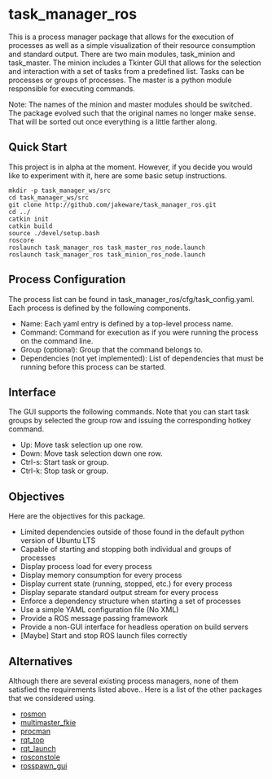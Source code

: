 # task_manager_ros

This is a process manager package that allows for the execution of processes as well as a simple visualization of their resource consumption and standard output.  There are two main modules, task_minion and task_master.  The minion includes a Tkinter GUI that allows for the selection and interaction with a set of tasks from a predefined list.  Tasks can be processes or groups of processes.  The master is a python module responsible for executing commands.

Note: The names of the minion and master modules should be switched.  The package evolved such that the original names no longer make sense.  That will be sorted out once everything is a little farther along.

## Quick Start

This project is in alpha at the moment.  However, if you decide you would like to experiment with it, here are some basic setup instructions.

```
mkdir -p task_manager_ws/src
cd task_manager_ws/src
git clone http://github.com/jakeware/task_manager_ros.git
cd ../
catkin init
catkin build
source ./devel/setup.bash
roscore
roslaunch task_manager_ros task_master_ros_node.launch
roslaunch task_manager_ros task_minion_ros_node.launch
```

## Process Configuration

The process list can be found in task_manager_ros/cfg/task_config.yaml.  Each process is defined by the following components.

* Name: Each yaml entry is defined by a top-level process name.
* Command: Command for execution as if you were running the process on the command line.
* Group (optional): Group that the command belongs to.
* Dependencies (not yet implemented): List of dependencies that must be running before this process can be started.

## Interface

The GUI supports the following commands.  Note that you can start task groups by selected the group row and issuing the corresponding hotkey command.

* Up: Move task selection up one row.
* Down: Move task selection down one row.
* Ctrl-s: Start task or group.
* Ctrl-k: Stop task or group.

## Objectives

Here are the objectives for this package.

* Limited dependencies outside of those found in the default python version of Ubuntu LTS
* Capable of starting and stopping both individual and groups of processes
* Display process load for every process
* Display memory consumption for every process
* Display current state (running, stopped, etc.) for every process
* Display separate standard output stream for every process
* Enforce a dependency structure when starting a set of processes
* Use a simple YAML configuration file (No XML)
* Provide a ROS message passing framework
* Provide a non-GUI interface for headless operation on build servers
* [Maybe] Start and stop ROS launch files correctly

## Alternatives

Although there are several existing process managers, none of them satisfied the requirements listed above..  Here is a list of the other packages that we considered using.

* [rosmon](https://github.com/xqms/rosmon)
* [multimaster_fkie](https://github.com/fkie/multimaster_fkie)
* [procman](https://github.com/ashuang/procman)
* [rqt_top](https://github.com/ros-visualization/rqt_top)
* [rqt_launch](https://github.com/ros-visualization/rqt_launch)
* [rosconstole](https://github.com/ros/rosconsole)
* [rosspawn_gui](https://github.com/timn/rosspawn_gui)
